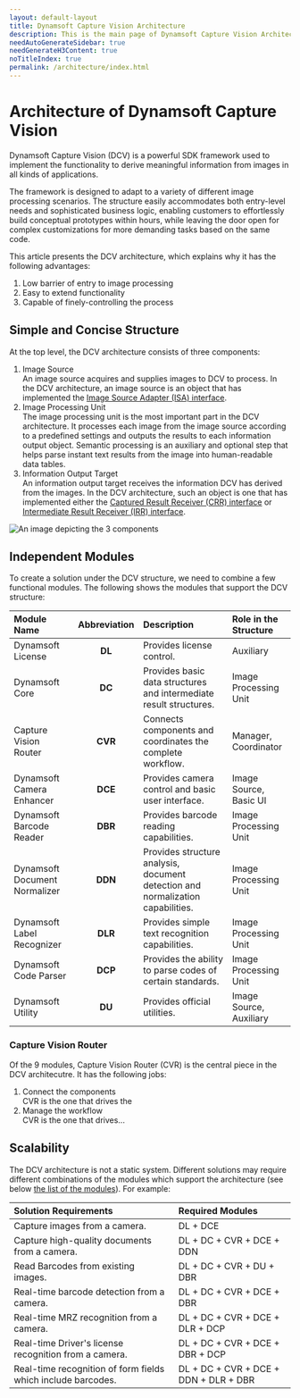 ```yaml
---
layout: default-layout
title: Dynamsoft Capture Vision Architecture
description: This is the main page of Dynamsoft Capture Vision Architecture. 
needAutoGenerateSidebar: true
needGenerateH3Content: true
noTitleIndex: true
permalink: /architecture/index.html
---
```


# Architecture of Dynamsoft Capture Vision

Dynamsoft Capture Vision (DCV) is a powerful SDK framework used to implement the functionality to derive meaningful information from images in all kinds of applications. 

The framework is designed to adapt to a variety of different image processing scenarios. The structure easily accommodates both entry-level needs and sophisticated business logic, enabling customers to effortlessly build conceptual prototypes within hours, while leaving the door open for complex customizations for more demanding tasks based on the same code.

This article presents the DCV architecture, which explains why it has the following advantages:

1. Low barrier of entry to image processing
2. Easy to extend functionality
3. Capable of finely-controlling the process 

## Simple and Concise Structure

At the top level, the DCV architecture consists of three components:

1. Image Source  
   An image source acquires and supplies images to DCV to process. In the DCV architecture, an image source is an object that has implemented the [Image Source Adapter (ISA) interface](std-input.md#image-source-adapter).
2. Image Processing Unit  
   The image processing unit is the most important part in the DCV architecture. It processes each image from the image source according to a predefined settings and outputs the results to each information output object.
   Semantic processing is an auxiliary and optional step that helps parse instant text results from the image into human-readable data tables.
3. Information Output Target  
   An information output target receives the information DCV has derived from the images. In the DCV architecture, such an object is one that has implemented either the [Captured Result Receiver (CRR) interface](std-output.md#captured-result-receiver) or [Intermediate Result Receiver (IRR) interface](std-output.md#intermediate-result-receiver).

![An image depicting the 3 components]()

## Independent Modules

To create a solution under the DCV structure, we need to combine a few functional modules. The following shows the modules that support the DCV structure:


| Module Name                   | Abbreviation | Description                                                                     | Role in the Structure   |
| :---------------------------- | :----------: | :------------------------------------------------------------------------------ | :---------------------- |
| Dynamsoft License             |    **DL**    | Provides license control.                                                       | Auxiliary               |
| Dynamsoft Core                |    **DC**    | Provides basic data structures and intermediate result structures.              | Image Processing Unit   |
| Capture Vision Router         |   **CVR**    | Connects components and coordinates the complete workflow.                      | Manager, Coordinator    |
| Dynamsoft Camera Enhancer     |   **DCE**    | Provides camera control and basic user interface.                               | Image Source, Basic UI  |
| Dynamsoft Barcode Reader      |   **DBR**    | Provides barcode reading capabilities.                                          | Image Processing Unit   |
| Dynamsoft Document Normalizer |   **DDN**    | Provides structure analysis, document detection and normalization capabilities. | Image Processing Unit   |
| Dynamsoft Label Recognizer    |   **DLR**    | Provides simple text recognition capabilities.                                  | Image Processing Unit   |
| Dynamsoft Code Parser         |   **DCP**    | Provides the ability to parse codes of certain standards.                       | Image Processing Unit   |
| Dynamsoft Utility             |    **DU**    | Provides official utilities.                                                    | Image Source, Auxiliary |

### Capture Vision Router

Of the 9 modules, Capture Vision Router (CVR) is the central piece in the DCV architecutre. It has the following jobs:

1. Connect the components  
   CVR is the one that drives the 
2. Manage the workflow  
   CVR is the one that drives...

## Scalability

The DCV architecture is not a static system. Different solutions may require different combinations of the modules which support the architecture (see below [the list of the modules](#list-of-modules)). For example:

| Solution Requirements                                        | Required Modules                      |
| :----------------------------------------------------------- | :------------------------------------ |
| Capture images from a camera.                                | DL + DCE                              |
| Capture high-quality documents from a camera.                | DL + DC + CVR + DCE + DDN             |
| Read Barcodes from existing images.                          | DL + DC + CVR + DU + DBR              |
| Real-time barcode detection from a camera.                   | DL + DC + CVR + DCE + DBR             |
| Real-time MRZ recognition from a camera.                     | DL + DC + CVR + DCE + DLR + DCP       |
| Real-time Driver's license recognition from a camera.        | DL + DC + CVR + DCE + DBR + DCP       |
| Real-time recognition of form fields which include barcodes. | DL + DC + CVR + DCE + DDN + DLR + DBR |

#